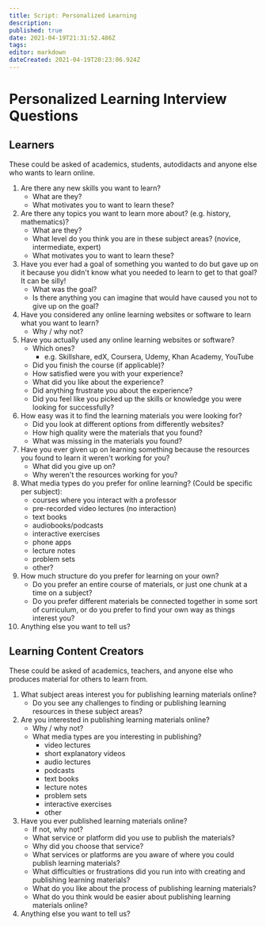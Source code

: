 ```yaml
---
title: Script: Personalized Learning
description: 
published: true
date: 2021-04-19T21:31:52.486Z
tags: 
editor: markdown
dateCreated: 2021-04-19T20:23:06.924Z
---
```


# Personalized Learning Interview Questions

## Learners

These could be asked of academics, students, autodidacts and anyone else who wants to learn online.

1. Are there any new skills you want to learn?
	- What are they?
	- What motivates you to want to learn these?
1. Are there any topics you want to learn more about? (e.g. history, mathematics)?
	- What are they?
	- What level do you think you are in these subject areas? (novice, intermediate, expert)
	- What motivates you to want to learn these?
1. Have you ever had a goal of something you wanted to do but gave up on it because you didn't know what you needed to learn to get to that goal? It can be silly!
	- What was the goal?
	- Is there anything you can imagine that would have caused you not to give up on the goal?
1. Have you considered any online learning websites or software to learn what you want to learn?
	- Why / why not?
1. Have you actually used any online learning websites or software?
	- Which ones?
		- e.g. Skillshare, edX, Coursera, Udemy, Khan Academy, YouTube
	- Did you finish the course (if applicable)?
	- How satisfied were you with your experience?
	- What did you like about the experience?
	- Did anything frustrate you about the experience?
	- Did you feel like you picked up the skills or knowledge you were looking for successfully?
1. How easy was it to find the learning materials you were looking for?
	- Did you look at different options from differently websites?
	- How high quality were the materials that you found?
	- What was missing in the materials you found?
1. Have you ever given up on learning something because the resources you found to learn it weren't working for you?
	- What did you give up on?
	- Why weren't the resources working for you?
1. What media types do you prefer for online learning? (Could be specific per subject):
	- courses where you interact with a professor
	- pre-recorded video lectures (no interaction)
	- text books
	- audiobooks/podcasts
	- interactive exercises
	- phone apps
	- lecture notes
	- problem sets
	- other?
1. How much structure do you prefer for learning on your own?
	- Do you prefer an entire course of materials, or just one chunk at a time on a subject?
	- Do you prefer different materials be connected together in some sort of curriculum, or do you prefer to find your own way as things interest you?
1. Anything else you want to tell us?

## Learning Content Creators

These could be asked of academics, teachers, and anyone else who produces material for others to learn from.

1. What subject areas interest you for publishing learning materials online?
   - Do you see any challenges to finding or publishing learning resources in these subject areas?
1. Are you interested in publishing learning materials online?
	- Why / why not?
	- What media types are you interesting in publishing?
		- video lectures
		- short explanatory videos
		- audio lectures 
		- podcasts
		- text books
		- lecture notes
		- problem sets
		- interactive exercises
		- other
1. Have you ever published learning materials online?
	- If not, why not?
	- What service or platform did you use to publish the materials?
	- Why did you choose that service?
	- What services or platforms are you aware of where you could publish learning materials?
	- What difficulties or frustrations did you run into with creating and publishing learning materials?
	- What do you like about the process of publishing learning materials?
	- What do you think would be easier about publishing learning materials online?
1. Anything else you want to tell us?


